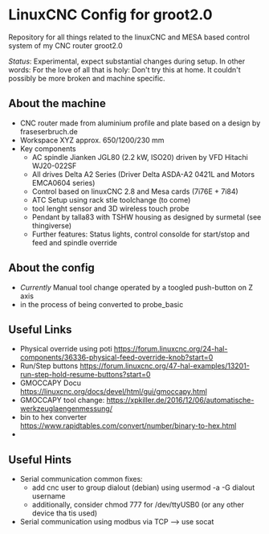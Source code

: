 # LinuxCNC Config for groot2.0
Repository for all things related to the linuxCNC and MESA based control system of my CNC router groot2.0

_Status_: Experimental, expect substantial changes during setup. In other words: For the love of all that is holy: Don't try this at home. It couldn't possibly be more broken and machine specific.

## About the machine
* CNC router made from aluminium profile and plate based on a design by fraseserbruch.de
* Workspace XYZ approx. 650/1200/230 mm
* Key components
    * AC spindle Jianken JGL80 (2.2 kW, ISO20) driven by VFD Hitachi WJ20-022SF
    * All drives Delta A2 Series (Driver Delta ASDA-A2 0421L and Motors EMCA0604 series)
    * Control based on linuxCNC 2.8 and Mesa cards (7i76E + 7i84)
    * ATC Setup using rack stle toolchange (to come)
    * tool lenght sensor and 3D wireless touch probe
    * Pendant by talla83 with TSHW housing as designed by surmetal (see thingiverse)
    * Further features: Status lights, control consolde for start/stop and feed and spindle override

## About the config
* _Currently_ Manual tool change operated by a toogled push-button on Z axis
* in the process of being converted to probe_basic

## Useful Links 

* Physical override using poti https://forum.linuxcnc.org/24-hal-components/36336-physical-feed-override-knob?start=0
* Run/Step buttons https://forum.linuxcnc.org/47-hal-examples/13201-run-step-hold-resume-buttons?start=0
* GMOCCAPY Docu https://linuxcnc.org/docs/devel/html/gui/gmoccapy.html
* GMOCCAPY tool change: https://xpkiller.de/2016/12/06/automatische-werkzeuglaengenmessung/
* bin to hex converter https://www.rapidtables.com/convert/number/binary-to-hex.html
* 

## Useful Hints
* Serial communication common fixes: 
    * add cnc user to group dialout (debian) using usermod -a -G dialout username
    * additionally, consider chmod 777 for /dev/ttyUSB0 (or any other device tha tis used)
* Serial communication using modbus via TCP --> use socat

